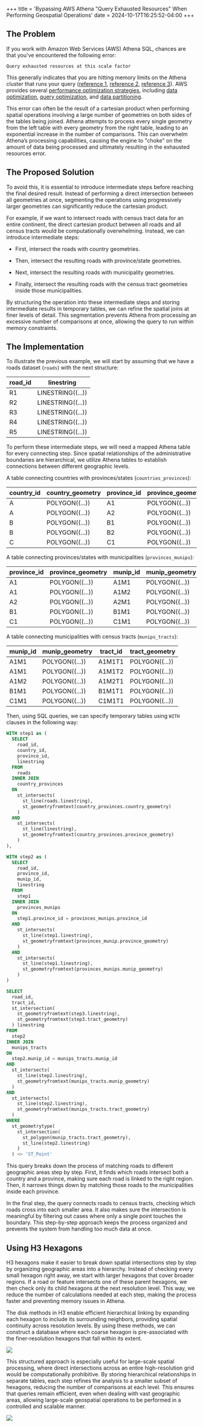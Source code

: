 +++
title = 'Bypassing AWS Athena "Query Exhausted Resources" When Performing Geospatial Operations'
date = 2024-10-17T16:25:52-04:00
+++

## The Problem

If you work with Amazon Web Services (AWS) Athena SQL, chances are that you've encountered the following error:

`Query exhausted resources at this scale factor`

This generally indicates that you are hitting memory limits on the Athena cluster that runs your query ([reference 1](https://repost.aws/questions/QU5M0ASE-_R_mvSMXDWrnuDA/athena-version-3-error-query-exhausted-resources-at-this-scale-factor), [reference 2](https://repost.aws/questions/QUdYYEXbb0QMuKX6TwDl17GA/athena-query-exhausted-resources-at-this-scale-factor), [reference 3](https://repost.aws/knowledge-center/athena-query-exhausted)). AWS provides several [performance optimization strategies](https://docs.aws.amazon.com/athena/latest/ug/performance-tuning.html), including [data optimization](https://docs.aws.amazon.com/athena/latest/ug/performance-tuning-data-optimization-techniques.html), [query optimization](https://docs.aws.amazon.com/athena/latest/ug/performance-tuning-query-optimization-techniques.html), and [data partitioning](https://docs.aws.amazon.com/athena/latest/ug/partition-projection.html#partition-projection-using).

This error can often be the result of a cartesian product when performing spatial operations involving a large number of geometries on both sides of the tables being joined. Athena attempts to process every single geometry from the left table with every geometry from the right table, leading to an exponential increase in the number of comparisons. This can overwhelm Athena’s processing capabilities, causing the engine to "choke" on the amount of data being processed and ultimately resulting in the exhausted resources error.

## The Proposed Solution

To avoid this, it is essential to introduce intermediate steps before reaching the final desired result. Instead of performing a direct intersection between all geometries at once, segmenting the operations using progressively larger geometries can significantly reduce the cartesian product.

For example, if we want to intersect roads with census tract data for an entire continent, the direct cartesian product between all roads and all census tracts would be computationally overwhelming. Instead, we can introduce intermediate steps:

- First, intersect the roads with country geometries.

- Then, intersect the resulting roads with province/state geometries.

- Next, intersect the resulting roads with municipality geometries.

- Finally, intersect the resulting roads with the census tract geometries inside those municipalities.

By structuring the operation into these intermediate steps and storing intermediate results in temporary tables, we can refine the spatial joins at finer levels of detail. This segmentation prevents Athena from processing an excessive number of comparisons at once, allowing the query to run within memory constraints.

## The Implementation

To illustrate the previous example, we will start by assuming that we have a roads dataset (`roads`) with the next structure:

| road_id | linestring |
|---------|----------------------|
| R1      | LINESTRING((...))    |
| R2      | LINESTRING((...))    |
| R3      | LINESTRING((...))    |
| R4      | LINESTRING((...))    |
| R5      | LINESTRING((...))    |

To perform these intermediate steps, we will need a mapped Athena table for every connecting step. Since spatial relationships of the administrative boundaries are hierarchical, we utilize Athena tables to establish connections between different geographic levels.

A table connecting countries with provinces/states (`countries_provinces`):

| country_id | country_geometry | province_id | province_geometry |
|------------|----------------|--------------------|-------------------------|
| A          | POLYGON((...)) | A1                 | POLYGON((...))          |
| A          | POLYGON((...)) | A2                 | POLYGON((...))          |
| B          | POLYGON((...)) | B1                 | POLYGON((...))          |
| B          | POLYGON((...)) | B2                 | POLYGON((...))          |
| C          | POLYGON((...)) | C1                 | POLYGON((...))          |


A table connecting provinces/states with municipalities (`provinces_munips`):

| province_id | province_geometry| munip_id | munip_geometry |
|-------------------|------------------------|-----------------|-----------------------|
| A1               | POLYGON((...))          | A1M1            | POLYGON((...))        |
| A1               | POLYGON((...))          | A1M2            | POLYGON((...))        |
| A2               | POLYGON((...))          | A2M1            | POLYGON((...))        |
| B1               | POLYGON((...))          | B1M1            | POLYGON((...))        |
| C1               | POLYGON((...))          | C1M1            | POLYGON((...))        |

A table connecting municipalities with census tracts (`munips_tracts`):

| munip_id | munip_geometry | tract_id | tract_geometry |
|----------------|----------------------|----------------|----------------------|
| A1M1          | POLYGON((...))       | A1M1T1         | POLYGON((...))       |
| A1M1          | POLYGON((...))       | A1M1T2         | POLYGON((...))       |
| A1M2          | POLYGON((...))       | A1M2T1         | POLYGON((...))       |
| B1M1          | POLYGON((...))       | B1M1T1         | POLYGON((...))       |
| C1M1          | POLYGON((...))       | C1M1T1         | POLYGON((...))       |


Then, using SQL queries, we can specify temporary tables using `WITH` clauses in the following way:

```SQL
WITH step1 as (
  SELECT
    road_id,
    country_id,
    province_id,
    linestring
  FROM
    roads
  INNER JOIN
    country_provinces
  ON
    st_intersects(
      st_line(roads.linestring),
      st_geometryfromtext(country_provinces.country_geometry)
    )
  AND
    st_intersects(
      st_line(linestring),
      st_geometryfromtext(country_provinces.province_geometry)
    )
),

WITH step2 as (
  SELECT
    road_id,
    province_id,
    munip_id,
    linestring
  FROM
    step1
  INNER JOIN
    provinces_munips
  ON
    step1.province_id = provinces_munips.province_id
  AND
    st_intersects(
      st_line(step1.linestring),
      st_geometryfromtext(provinces_munip.province_geometry)
    )
  AND
    st_intersects(
      st_line(step1.linestring),
      st_geometryfromtext(provinces_munips.munip_geometry)
    )
)

SELECT 
  road_id,
  tract_id,
  st_intersection(
    st_geometryfromtext(step3.linestring),
    st_geometryfromtext(step3.tract_geometry)
  ) linestring
FROM
  step2
INNER JOIN
  munips_tracts
ON
  step2.munip_id = munips_tracts.munip_id
AND
  st_intersects(
    st_line(step2.linestring),
    st_geometryfromtext(munips_tracts.munip_geometry)
  )
AND
  st_intersects(
    st_line(step2.linestring),
    st_geometryfromtext(munips_tracts.tract_geometry)
  )
WHERE
  st_geometrytype(
    st_intersection(
      st_polygon(munip_tracts.tract_geometry),
      st_line(step2.linestring)
    )
  ) <> 'ST_Point'
```

This query breaks down the process of matching roads to different geographic areas step by step. First, it finds which roads intersect both a country and a province, making sure each road is linked to the right region. Then, it narrows things down by matching those roads to the municipalities inside each province.  

In the final step, the query connects roads to census tracts, checking which roads cross into each smaller area. It also makes sure the intersection is meaningful by filtering out cases where only a single point touches the boundary. This step-by-step approach keeps the process organized and prevents the system from handling too much data at once.

## Using H3 Hexagons

H3 hexagons make it easier to break down spatial intersections step by step by organizing geographic areas into a hierarchy. Instead of checking every small hexagon right away, we start with larger hexagons that cover broader regions. If a road or feature intersects one of these parent hexagons, we then check only its child hexagons at the next resolution level. This way, we reduce the number of calculations needed at each step, making the process faster and preventing memory issues in Athena.

The disk methods in H3 enable efficient hierarchical linking by expanding each hexagon to include its surrounding neighbors, providing spatial continuity across resolution levels. By using these methods, we can construct a database where each coarse hexagon is pre-associated with the finer-resolution hexagons that fall within its extent.

![](./images/parent_centerchild.png)

This structured approach is especially useful for large-scale spatial processing, where direct intersections across an entire high-resolution grid would be computationally prohibitive. By storing hierarchical relationships in separate tables, each step refines the analysis to a smaller subset of hexagons, reducing the number of comparisons at each level. This ensures that queries remain efficient, even when dealing with vast geographic areas, allowing large-scale geospatial operations to be performed in a controlled and scalable manner.

![](./images/centerchilds_griddisks.png)
